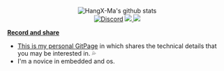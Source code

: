 <p  align="center">
  <img src="https://github-readme-stats.vercel.app/api?username=HangX-Ma&theme=tokyonight&rank_icon=github&show_icons=true&include_all_commits=true&hide_border=true" alt="HangX-Ma's github stats" /></br>
  <a href="https://HangX-Ma.github.io"><img src="https://img.shields.io/static/v1?logo=github&label=&message=GitPage&color=36393f&style=flat-square" alt="Discord"></a>
  <a href="contour.9x@gmail.com"><img src="https://img.shields.io/badge/email-reveal-2a8?style=flat-square&logo=Gmail&logoColor=white&color=FF6A6A" />
  <img src="https://komarev.com/ghpvc/?username=HangX-Ma&logo=github&label=Github%20Visits&color=9ACD32&logoColor=white&style=flat-square" />
</p>


**Record and share** 
- This is my personal [GitPage](https://hangx-ma.github.io) in which shares the technical details that you may be interested in. 💦
- I'm a novice in embedded and os.


<!--
**HangX-Ma/HangX-Ma** is a ✨ _special_ ✨ repository because its `README.md` (this file) appears on your GitHub profile.

Here are some ideas to get you started:

- 🔭 I’m currently working on ...
- 🌱 I’m currently learning ...
- 👯 I’m looking to collaborate on ...
- 🤔 I’m looking for help with ...
- 💬 Ask me about ...
- 📫 How to reach me: ...
- 😄 Pronouns: ...
- ⚡ Fun fact: ...
-->

